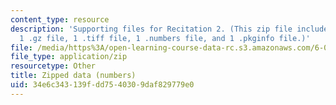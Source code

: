 ```yaml
---
content_type: resource
description: 'Supporting files for Recitation 2. (This zip file includes: 2 .jpg files,
  1 .gz file, 1 .tiff file, 1 .numbers file, and 1 .pkginfo file.)'
file: /media/https%3A/open-learning-course-data-rc.s3.amazonaws.com/6-006-introduction-to-algorithms-spring-2008/34e6c343139fdd7540309daf829779e0_recitation02_data.zip
file_type: application/zip
resourcetype: Other
title: Zipped data (numbers)
uid: 34e6c343-139f-dd75-4030-9daf829779e0
---
```

